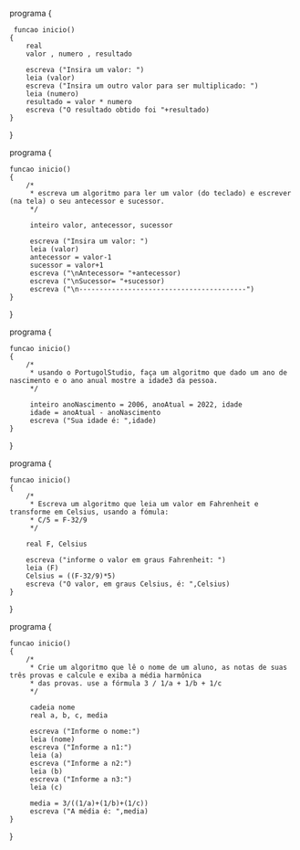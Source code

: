 programa
{
	
	 funcao inicio()
	{
		real
		valor , numero , resultado
		
		escreva ("Insira um valor: ")
		leia (valor)
		escreva ("Insira um outro valor para ser multiplicado: ")
		leia (numero)
		resultado = valor * numero
		escreva ("O resultado obtido foi "+resultado)
	}
}

programa
{
	
	funcao inicio()
	{
		/*
		 * escreva um algoritmo para ler um valor (do teclado) e escrever (na tela) o seu antecessor e sucessor.
		 */

		 inteiro valor, antecessor, sucessor

		 escreva ("Insira um valor: ")
		 leia (valor)
		 antecessor = valor-1
		 sucessor = valor+1
		 escreva ("\nAntecessor= "+antecessor)
		 escreva ("\nSucessor= "+sucessor)
		 escreva ("\n-----------------------------------------")
	}
}

programa
{
	
	funcao inicio()
	{
		/*
		 * usando o PortugolStudio, faça um algoritmo que dado um ano de nascimento e o ano anual mostre a idade3 da pessoa.
		 */

		 inteiro anoNascimento = 2006, anoAtual = 2022, idade
		 idade = anoAtual - anoNascimento
		 escreva ("Sua idade é: ",idade)
	}
}

programa
{
	
	funcao inicio()
	{
		/*
		 * Escreva um algoritmo que leia um valor em Fahrenheit e transforme em Celsius, usando a fómula:
		 * C/5 = F-32/9
		 */
		
		real F, Celsius

		escreva ("informe o valor em graus Fahrenheit: ")
		leia (F)
		Celsius = ((F-32/9)*5)
		escreva ("O valor, em graus Celsius, é: ",Celsius)
	}
}

programa
{
	
	funcao inicio()
	{
		/*
		 * Crie um algoritmo que lê o nome de um aluno, as notas de suas três provas e calcule e exiba a média harmônica
		 * das provas. use a fórmula 3 / 1/a + 1/b + 1/c
		 */

		 cadeia nome
		 real a, b, c, media

		 escreva ("Informe o nome:")
		 leia (nome)
		 escreva ("Informe a n1:")
		 leia (a)
		 escreva ("Informe a n2:")
		 leia (b)
		 escreva ("Informe a n3:")
		 leia (c)

		 media = 3/((1/a)+(1/b)+(1/c))
		 escreva ("A média é: ",media)
	}
}
